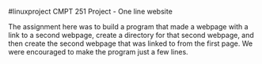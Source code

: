 #linuxproject 
CMPT 251 Project - One line website

The assignment here was to build a program that made a webpage with a link to a second webpage, create a directory for that second webpage, and then create the second webpage that was linked to from the first page. We were encouraged to make the program just a few lines.

